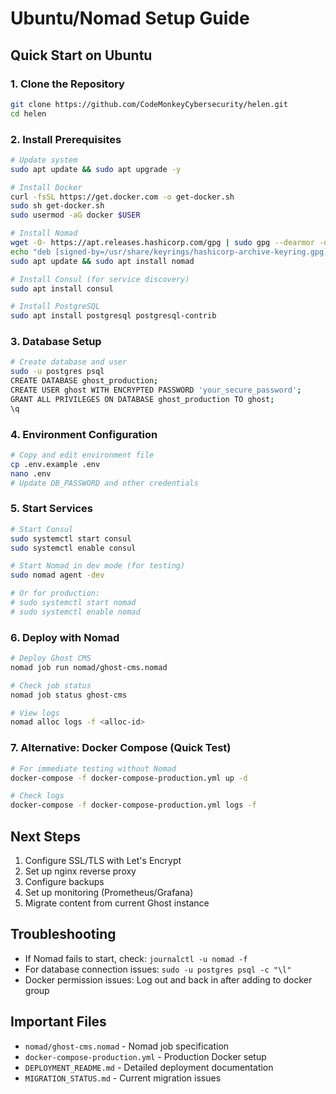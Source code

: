 # Ubuntu/Nomad Setup Guide

## Quick Start on Ubuntu

### 1. Clone the Repository
```bash
git clone https://github.com/CodeMonkeyCybersecurity/helen.git
cd helen
```

### 2. Install Prerequisites
```bash
# Update system
sudo apt update && sudo apt upgrade -y

# Install Docker
curl -fsSL https://get.docker.com -o get-docker.sh
sudo sh get-docker.sh
sudo usermod -aG docker $USER

# Install Nomad
wget -O- https://apt.releases.hashicorp.com/gpg | sudo gpg --dearmor -o /usr/share/keyrings/hashicorp-archive-keyring.gpg
echo "deb [signed-by=/usr/share/keyrings/hashicorp-archive-keyring.gpg] https://apt.releases.hashicorp.com $(lsb_release -cs) main" | sudo tee /etc/apt/sources.list.d/hashicorp.list
sudo apt update && sudo apt install nomad

# Install Consul (for service discovery)
sudo apt install consul

# Install PostgreSQL
sudo apt install postgresql postgresql-contrib
```

### 3. Database Setup
```bash
# Create database and user
sudo -u postgres psql
CREATE DATABASE ghost_production;
CREATE USER ghost WITH ENCRYPTED PASSWORD 'your_secure_password';
GRANT ALL PRIVILEGES ON DATABASE ghost_production TO ghost;
\q
```

### 4. Environment Configuration
```bash
# Copy and edit environment file
cp .env.example .env
nano .env
# Update DB_PASSWORD and other credentials
```

### 5. Start Services
```bash
# Start Consul
sudo systemctl start consul
sudo systemctl enable consul

# Start Nomad in dev mode (for testing)
sudo nomad agent -dev

# Or for production:
# sudo systemctl start nomad
# sudo systemctl enable nomad
```

### 6. Deploy with Nomad
```bash
# Deploy Ghost CMS
nomad job run nomad/ghost-cms.nomad

# Check job status
nomad job status ghost-cms

# View logs
nomad alloc logs -f <alloc-id>
```

### 7. Alternative: Docker Compose (Quick Test)
```bash
# For immediate testing without Nomad
docker-compose -f docker-compose-production.yml up -d

# Check logs
docker-compose -f docker-compose-production.yml logs -f
```

## Next Steps

1. Configure SSL/TLS with Let's Encrypt
2. Set up nginx reverse proxy
3. Configure backups
4. Set up monitoring (Prometheus/Grafana)
5. Migrate content from current Ghost instance

## Troubleshooting

- If Nomad fails to start, check: `journalctl -u nomad -f`
- For database connection issues: `sudo -u postgres psql -c "\l"`
- Docker permission issues: Log out and back in after adding to docker group

## Important Files

- `nomad/ghost-cms.nomad` - Nomad job specification
- `docker-compose-production.yml` - Production Docker setup
- `DEPLOYMENT_README.md` - Detailed deployment documentation
- `MIGRATION_STATUS.md` - Current migration issues